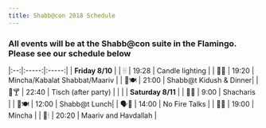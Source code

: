 ```yaml
---
title: Shabb@con 2018 Schedule
---
```


### All events will be at the Shabb@con suite in the Flamingo. Please see our schedule below

|:--:|:-----:|:-----:|
| **Friday 8/10** |
| 🕯🕯 | 19:28 | Candle lighting |
| 🙏🙏 | 19:20 |  Mincha/Kabalat Shabbat/Maariv |
| 🍷🍽️ | 21:00 | Shabb@t Kidush & Dinner|
| 🍺🍸 | 22:40 | Tisch (after party) |
| |
| **Saturday 8/11** |
| 🙏🙏 | 9:00 |  Shacharis |
| 🍷🍽️ | 12:00 | Shabb@t Lunch|
| 🗣️📣 | 14:00 | No Fire Talks |
| 🙏🙏 | 19:00 |  Mincha |
| 🙏🕯 | 20:20 |  Maariv and Havdallah |

